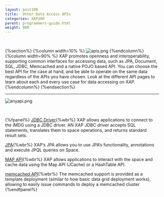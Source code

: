 ```yaml
---
layout: post100
title:  Other Data Access APIs
categories: XAP100
parent: programmers-guide.html
weight: 900
---
```

<br>

{%section%}
{%column width=10% %}
![apis.png](/attachment_files/subject/apis.png)
{%endcolumn%}
{%column width=90% %}
XAP promotes openness and interoperability, supporting common interfaces for accessing data, such as JPA, Document, SQL, JDBC, Memcached and a native POJO based API. You can choose the best API for the case at hand, and be able to operate on the same data regardless of the APIs you have chosen. Look at the different API pages to learn about each and every use case for data accessing on XAP.
{%endcolumn%}
{%endsection%}


<hr>


![anyapi.png](/attachment_files/anyapi.png)

<br>

{%fpanel%}
[JDBC Driver](./jdbc-driver.html){%wbr%}
XAP allows applications to connect to the IMDG using a JDBC driver. AN XAP JDBC driver accepts SQL statements, translates them to space operations, and returns standard result sets.

[JPA](./jpa-api-overview.html){%wbr%}
XAP’s JPA allows you to use JPA’s functionality, annotations and execute JPQL queries on Space.

[MAP API](./map-api.html){%wbr%}
XAP allows applications to interact with the space and cache data using the Map API (JCache) or a HashTable API.

[memcached API](./memcached-api.html){%wbr%}
The memcached support is provided as a template deployment (similar to how basic data grid deployment works), allowing to easily issue commands to deploy a memcached cluster
{%endfpanel%}
